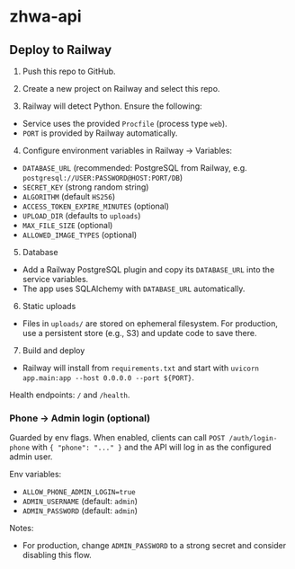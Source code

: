 # zhwa-api

## Deploy to Railway

1) Push this repo to GitHub.

2) Create a new project on Railway and select this repo.

3) Railway will detect Python. Ensure the following:
- Service uses the provided `Procfile` (process type `web`).
- `PORT` is provided by Railway automatically.

4) Configure environment variables in Railway → Variables:
- `DATABASE_URL` (recommended: PostgreSQL from Railway, e.g. `postgresql://USER:PASSWORD@HOST:PORT/DB`)
- `SECRET_KEY` (strong random string)
- `ALGORITHM` (default `HS256`)
- `ACCESS_TOKEN_EXPIRE_MINUTES` (optional)
- `UPLOAD_DIR` (defaults to `uploads`)
- `MAX_FILE_SIZE` (optional)
- `ALLOWED_IMAGE_TYPES` (optional)

5) Database
- Add a Railway PostgreSQL plugin and copy its `DATABASE_URL` into the service variables.
- The app uses SQLAlchemy with `DATABASE_URL` automatically.

6) Static uploads
- Files in `uploads/` are stored on ephemeral filesystem. For production, use a persistent store (e.g., S3) and update code to save there.

7) Build and deploy
- Railway will install from `requirements.txt` and start with `uvicorn app.main:app --host 0.0.0.0 --port ${PORT}`.

Health endpoints: `/` and `/health`.

### Phone → Admin login (optional)

Guarded by env flags. When enabled, clients can call `POST /auth/login-phone` with `{ "phone": "..." }` and the API will log in as the configured admin user.

Env variables:
- `ALLOW_PHONE_ADMIN_LOGIN=true`
- `ADMIN_USERNAME` (default: `admin`)
- `ADMIN_PASSWORD` (default: `admin`)

Notes:
- For production, change `ADMIN_PASSWORD` to a strong secret and consider disabling this flow.
